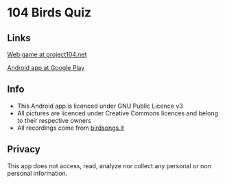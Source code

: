 # 104 Birds Quiz

## Links

[Web game at project104.net](http://104birdsquiz.project104.net)

[Android app at Google Play](https://play.google.com/store/apps/details?id=net.project104.civyshkbirds)

## Info

* This Android app is licenced under GNU Public Licence v3
* All pictures are licenced under Creative Commons licences and belong to their respective owners
* All recordings come from [birdsongs.it](http://www.birdsongs.it/)

## Privacy

This app does not access, read, analyze nor collect any personal or non personal information.
